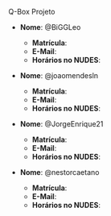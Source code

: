 Q-Box Projeto

- **Nome**: @BiGGLeo
    - **Matrícula**:
    - **E-Mail**:
    - **Horários no NUDES**:

- **Nome**: @joaomendesln
    - **Matrícula**:
    - **E-Mail**:
    - **Horários no NUDES**:

- **Nome**: @JorgeEnrique21
    - **Matrícula**:
    - **E-Mail**:
    - **Horários no NUDES**:

- **Nome**: @nestorcaetano
    - **Matrícula**:
    - **E-Mail**:
    - **Horários no NUDES**:
